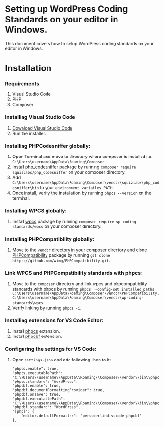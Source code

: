 # Setting up WordPress Coding Standards on your editor in Windows.

This document covers how to setup WordPress coding standards on your editor in Windows.

# Installation

### Requirements

1. Visual Studio Code
1. PHP
1. Composer

### Installing Visual Studio Code

1. [Download Visual Studio Code](https://code.visualstudio.com/Download)
1. Run the installer.

### Installing PHPCodesniffer globally:

1. Open Terminal and move to directory where composer is installed i.e. `C:\Users\username\AppData\Roaming\Composer`.
1. Install [php_codesniffer](https://packagist.org/packages/squizlabs/php_codesniffer) package by running `composer require squizlabs/php_codesniffer` on your composer directory.
1. Add `C:\Users\username\AppData\Roaming\Composer\vendor\squizlabs\php_codesniffer\bin` to your `environment variables PATH`.
1. Once install, verify the installation by running `phpcs --version` on the terminal.

### Installing WPCS globally:

1. Install [wpcs](https://packagist.org/packages/wp-coding-standards/wpcs) package by running `composer require wp-coding-standards/wpcs` on your composer directory.

### Installing PHPCompatibility globally:

1. Move to the `vendor` directory in your composer directory and clone [PHPCompatibility](https://github.com/PHPCompatibility/PHPCompatibility) package by running `git clone https://github.com/wimg/PHPCompatibility.git`.

### Link WPCS and PHPCompatibility standards with phpcs:

1. Move to the `composer` directory and link wpcs and phpcompatibility standards with phpcs by running `phpcs --config-set installed_paths C:\Users\username\AppData\Roaming\Composer\vendor\PHPCompatibility,C:\Users\username\AppData\Roaming\Composer\vendor\wp-coding-standards\wpcs`.
1. Verify linking by running `phpcs -i`.

### Installing extensions for VS Code Editor:
1. Install [phpcs](https://marketplace.visualstudio.com/items?itemName=ikappas.phpcs) extension.
1. Install [phpcbf](https://marketplace.visualstudio.com/items?itemName=persoderlind.vscode-phpcbf) extension.


### Configuring the settings for VS Code:

1. Open `settings.json` and add following lines to it:
    ```
    "phpcs.enable": true,
    "phpcs.executablePath": "C:\\Users\\username\\AppData\\Roaming\\Composer\\vendor\\bin\\phpcs.bat",
    "phpcs.standard": "WordPress",
    "phpcbf.enable": true,
    "phpcbf.documentFormattingProvider": true,
    "phpcbf.onsave": true,
    "phpcbf.executablePath": "C:\\Users\\username\\AppData\\Roaming\\Composer\\vendor\\bin\\phpcbf.bat",
    "phpcbf.standard": "WordPress",
    "[php]": {
        "editor.defaultFormatter": "persoderlind.vscode-phpcbf"
    },
    ```
